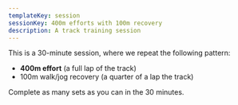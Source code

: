 ```yaml
---
templateKey: session
sessionKey: 400m efforts with 100m recovery
description: A track training session
---
```

This is a 30-minute session, where we repeat the following pattern:

* **400m effort** (a full lap of the track)
* 100m walk/jog recovery (a quarter of a lap the track)

Complete as many sets as you can in the 30 minutes.

